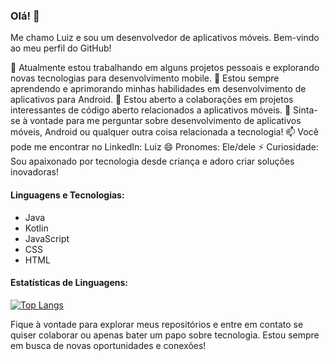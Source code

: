 ### Olá! 👋

Me chamo Luiz e sou um desenvolvedor de aplicativos móveis. Bem-vindo ao meu perfil do GitHub!

🔭 Atualmente estou trabalhando em alguns projetos pessoais e explorando novas tecnologias para desenvolvimento mobile.
🌱 Estou sempre aprendendo e aprimorando minhas habilidades em desenvolvimento de aplicativos para Android.
👯 Estou aberto a colaborações em projetos interessantes de código aberto relacionados a aplicativos móveis.
💬 Sinta-se à vontade para me perguntar sobre desenvolvimento de aplicativos móveis, Android ou qualquer outra coisa relacionada a tecnologia!
📫 Você pode me encontrar no LinkedIn: Luiz
😄 Pronomes: Ele/dele
⚡ Curiosidade: Sou apaixonado por tecnologia desde criança e adoro criar soluções inovadoras!

#### Linguagens e Tecnologias:

- Java
- Kotlin
- JavaScript
- CSS
- HTML

#### Estatísticas de Linguagens:

[![Top Langs](https://github-readme-stats.vercel.app/api/top-langs/?username=mobile-luiz&layout=compact)](https://github.com/mobile-luiz)

Fique à vontade para explorar meus repositórios e entre em contato se quiser colaborar ou apenas bater um papo sobre tecnologia. Estou sempre em busca de novas oportunidades e conexões!



